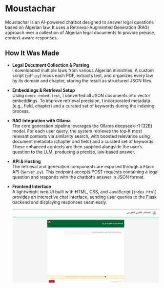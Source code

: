 **Moustachar**
================

Moustachar is an AI-powered chatbot designed to answer legal questions based on Algerian law. It uses a Retrieval-Augmented Generation (RAG) approach over a collection of Algerian legal documents to provide precise, context-aware responses.

How It Was Made
---------------

- **Legal Document Collection & Parsing**  
  I downloaded multiple laws from various Algerian ministries. A custom script (`pdf.py`) reads each PDF, extracts text, and organizes every law by its domain and chapter, storing the result as structured JSON files.

- **Embeddings & Retrieval Setup**  
  Using `nomic-embed-text`, I converted all JSON documents into vector embeddings. To improve retrieval precision, I incorporated metadata (e.g., field, chapter) and a curated set of keywords during the indexing process.

- **RAG Integration with Ollama**  
 The core generation pipeline leverages the Ollama deepseek-r1 (32B) model. For each user query, the system retrieves the top‑K most relevant contexts via similarity search, with boosted relevance using document metadata (chapter and field) and a curated set of keywords. These enhanced contexts are then supplied alongside the user’s question to the LLM, producing a precise, law‑based answer.

- **API & Hosting**  
  The retrieval and generation components are exposed through a Flask API (`Server.py`). This endpoint accepts POST requests containing a legal question and responds with the chatbot’s answer in JSON format.

- **Frontend Interface**  
  A lightweight web UI built with HTML, CSS, and JavaScript (`index.html`) provides an interactive chat interface, sending user queries to the Flask backend and displaying responses seamlessly.

  ![WEbsite Image](image.png)

